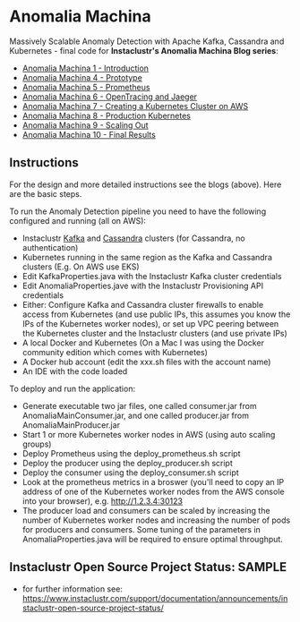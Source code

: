 # Anomalia Machina
Massively Scalable Anomaly Detection with Apache Kafka, Cassandra and Kubernetes - final code for **Instaclustr's Anomalia Machina Blog series**:

* [Anomalia Machina 1 - Introduction](https://www.instaclustr.com/anomalia-machina-1-massively-scalable-anomaly-detection-with-apache-kafka-and-cassandra/)
* [Anomalia Machina 4 - Prototype](https://www.instaclustr.com/anomalia-machina-4-prototype-massively-scalable-anomaly-detection-apache-kafka-cassandra/)
* [Anomalia Machina 5 - Prometheus](https://www.instaclustr.com/anomalia-machina-5-1-application-monitoring-prometheus-massively-scalable-anomaly-detection-apache-kafka-cassandra/)
* [Anomalia Machina 6 - OpenTracing and Jaeger](https://www.instaclustr.com/anomalia-machina-6-application-tracing-opentracing-massively-scalable-anomaly-detection-apache-kafka-cassandra/)
* [Anomalia Machina 7 - Creating a Kubernetes Cluster on AWS](https://www.instaclustr.com/anomalia-machina-7-application-deployment-kubernetes/)
* [Anomalia Machina 8 - Production Kubernetes](https://www.instaclustr.com/anomalia-machina-8-production-application-deployment-kubernetes-massively-scalable-anomaly-detection-apache-kafka-cassandra/)
* [Anomalia Machina 9 - Scaling Out](https://www.instaclustr.com/anomalia-machina-9-anomaly-detection-at-scale/)
* [Anomalia Machina 10 - Final Results](https://www.instaclustr.com/anomalia-machina-10-final-results-massively-scalable-anomaly-detection-with-apache-kafka-and-cassandra/)

## Instructions

For the design and more detailed instructions see the blogs (above). Here are the basic steps.

To run the Anomaly Detection pipeline you need to have the following configured and running (all on AWS):
* Instaclustr [Kafka](https://www.instaclustr.com/solutions/managed-apache-kafka/) and [Cassandra](https://www.instaclustr.com/solutions/managed-apache-cassandra/) clusters (for Cassandra, no authentication)
* Kubernetes running in the same region as the Kafka and Cassandra clusters (E.g. On AWS use EKS)
* Edit KafkaProperties.java with the Instaclustr Kafka cluster credentials
* Edit AnomaliaProperties.jave with the Instaclustr Provisioning API credentials
* Either: Configure Kafka and Cassandra cluster firewalls to enable access from Kubernetes (and use public IPs, this assumes you know the IPs of the Kubernetes worker nodes), or set up VPC peering between the Kubernetes cluster and the Instaclustr clusters (and use private IPs)
* A local Docker and Kubernetes (On a Mac I was using the Docker community edition which comes with Kubernetes)
* A Docker hub account (edit the xxx.sh files with the account name)
* An IDE with the code loaded

To deploy and run the application:
* Generate executable two jar files, one called consumer.jar from AnomaliaMainConsumer.jar, and one called producer.jar from AnomaliaMainProducer.jar
* Start 1 or more Kubernetes worker nodes in AWS (using auto scaling groups)
* Deploy Prometheus using the deploy_prometheus.sh script
* Deploy the producer using the deploy_producer.sh script
* Deploy the consumer using the deploy_consumer.sh script
* Look at the prometheus metrics in a broswer (you'll need to copy an IP address of one of the Kubernetes worker nodes from the AWS console into your browser), e.g. http://1.2.3.4:30123
* The producer load and consumers can be scaled by increasing the number of Kubernetes worker nodes and increasing the number of pods for producers and consumers.  Some tuning of the parameters in AnomaliaProperties.java will be required to ensure optimal throughput. 

## Instaclustr Open Source Project Status: SAMPLE
- for further information see: https://www.instaclustr.com/support/documentation/announcements/instaclustr-open-source-project-status/
